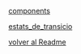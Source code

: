 [components](/sistemas/02_Components)

[estats_de_transicio](/sistemas/02_components)

[volver al Readme](/README.md)